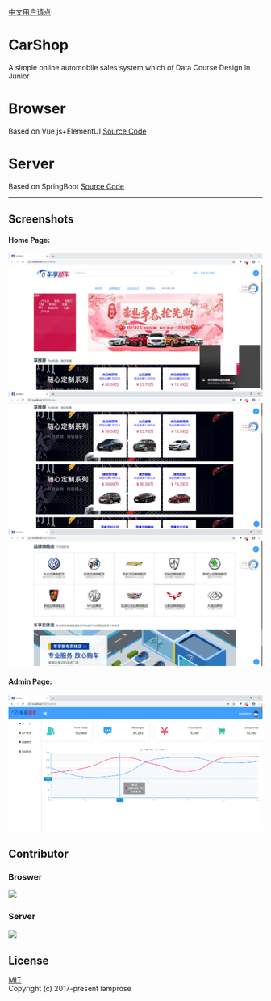 [中文用户请点](./README_CN.md)

# CarShop
A simple online automobile sales system which of Data Course Design in Junior

# Browser
Based on Vue.js+ElementUI [Source Code](https://github.com/lamprose/CarShop/tree/browser)

# Server

Based on SpringBoot [Source Code](https://github.com/lamprose/CarShop/tree/server)

---
## Screenshots

#### Home Page:

![home-1](./screenshots/home-1.png)
![home-2](./screenshots/home-2.png)
![home-3](./screenshots/home-3.png)

#### Admin Page:

![admin](./screenshots/admin.png)

## Contributor

### Broswer

<a href="https://github.com/lamprose">
    <img src="https://avatars0.githubusercontent.com/u/29279979" width="45px"></a>

### Server

<a href="https://github.com/raoxueliang">
    <img src="https://avatars0.githubusercontent.com/u/28750992" width="45px"></a>

## License

[MIT](./LICENSE)  
Copyright (c) 2017-present lamprose